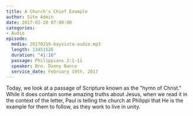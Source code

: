 ```yaml
---
title: A Church's Chief Example
author: Site Admin
date: 2017-02-20 07:00:00
categories:
- Audio
episode:
  media: 20170219-bayvista-audio.mp3
  length: 13451526
  duration: "41:16"
  passage: Philippians 2:1-11
  speaker: Bro. Danny Nance
  service_date: February 19th, 2017
---
```

Today, we look at a passage of Scripture known as the "hymn of Christ." While it does contain some amazing truths about Jesus, when we read it in the context of the letter, Paul is telling the church at Philippi that He is the example for them to follow, as they work to live in unity.